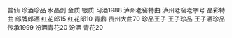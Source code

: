 普仙
珍酒珍品
水晶剑
金质
银质
习酒1988
泸州老窖特曲
泸州老窖老字号
晶彩特曲
郎牌郎酒
红花郎15
红花郎10
青鼎
贵州大曲70
珍品王子
王子珍品
王子酒珍品
传承1999
汾酒青花20
汾酒 青花20
